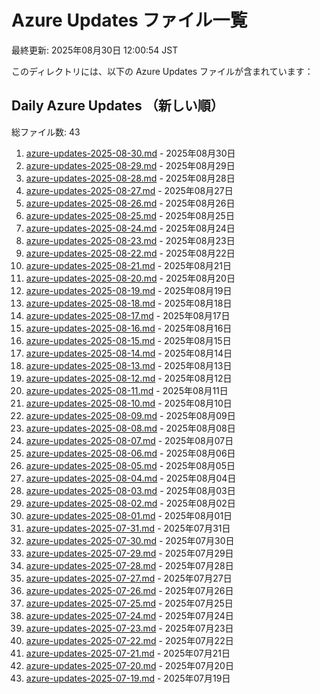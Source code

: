 # Azure Updates ファイル一覧

最終更新: 2025年08月30日 12:00:54 JST

このディレクトリには、以下の Azure Updates ファイルが含まれています：

## Daily Azure Updates （新しい順）

総ファイル数: 43

1. [azure-updates-2025-08-30.md](./azure-updates-2025-08-30.md) - 2025年08月30日
2. [azure-updates-2025-08-29.md](./azure-updates-2025-08-29.md) - 2025年08月29日
3. [azure-updates-2025-08-28.md](./azure-updates-2025-08-28.md) - 2025年08月28日
4. [azure-updates-2025-08-27.md](./azure-updates-2025-08-27.md) - 2025年08月27日
5. [azure-updates-2025-08-26.md](./azure-updates-2025-08-26.md) - 2025年08月26日
6. [azure-updates-2025-08-25.md](./azure-updates-2025-08-25.md) - 2025年08月25日
7. [azure-updates-2025-08-24.md](./azure-updates-2025-08-24.md) - 2025年08月24日
8. [azure-updates-2025-08-23.md](./azure-updates-2025-08-23.md) - 2025年08月23日
9. [azure-updates-2025-08-22.md](./azure-updates-2025-08-22.md) - 2025年08月22日
10. [azure-updates-2025-08-21.md](./azure-updates-2025-08-21.md) - 2025年08月21日
11. [azure-updates-2025-08-20.md](./azure-updates-2025-08-20.md) - 2025年08月20日
12. [azure-updates-2025-08-19.md](./azure-updates-2025-08-19.md) - 2025年08月19日
13. [azure-updates-2025-08-18.md](./azure-updates-2025-08-18.md) - 2025年08月18日
14. [azure-updates-2025-08-17.md](./azure-updates-2025-08-17.md) - 2025年08月17日
15. [azure-updates-2025-08-16.md](./azure-updates-2025-08-16.md) - 2025年08月16日
16. [azure-updates-2025-08-15.md](./azure-updates-2025-08-15.md) - 2025年08月15日
17. [azure-updates-2025-08-14.md](./azure-updates-2025-08-14.md) - 2025年08月14日
18. [azure-updates-2025-08-13.md](./azure-updates-2025-08-13.md) - 2025年08月13日
19. [azure-updates-2025-08-12.md](./azure-updates-2025-08-12.md) - 2025年08月12日
20. [azure-updates-2025-08-11.md](./azure-updates-2025-08-11.md) - 2025年08月11日
21. [azure-updates-2025-08-10.md](./azure-updates-2025-08-10.md) - 2025年08月10日
22. [azure-updates-2025-08-09.md](./azure-updates-2025-08-09.md) - 2025年08月09日
23. [azure-updates-2025-08-08.md](./azure-updates-2025-08-08.md) - 2025年08月08日
24. [azure-updates-2025-08-07.md](./azure-updates-2025-08-07.md) - 2025年08月07日
25. [azure-updates-2025-08-06.md](./azure-updates-2025-08-06.md) - 2025年08月06日
26. [azure-updates-2025-08-05.md](./azure-updates-2025-08-05.md) - 2025年08月05日
27. [azure-updates-2025-08-04.md](./azure-updates-2025-08-04.md) - 2025年08月04日
28. [azure-updates-2025-08-03.md](./azure-updates-2025-08-03.md) - 2025年08月03日
29. [azure-updates-2025-08-02.md](./azure-updates-2025-08-02.md) - 2025年08月02日
30. [azure-updates-2025-08-01.md](./azure-updates-2025-08-01.md) - 2025年08月01日
31. [azure-updates-2025-07-31.md](./azure-updates-2025-07-31.md) - 2025年07月31日
32. [azure-updates-2025-07-30.md](./azure-updates-2025-07-30.md) - 2025年07月30日
33. [azure-updates-2025-07-29.md](./azure-updates-2025-07-29.md) - 2025年07月29日
34. [azure-updates-2025-07-28.md](./azure-updates-2025-07-28.md) - 2025年07月28日
35. [azure-updates-2025-07-27.md](./azure-updates-2025-07-27.md) - 2025年07月27日
36. [azure-updates-2025-07-26.md](./azure-updates-2025-07-26.md) - 2025年07月26日
37. [azure-updates-2025-07-25.md](./azure-updates-2025-07-25.md) - 2025年07月25日
38. [azure-updates-2025-07-24.md](./azure-updates-2025-07-24.md) - 2025年07月24日
39. [azure-updates-2025-07-23.md](./azure-updates-2025-07-23.md) - 2025年07月23日
40. [azure-updates-2025-07-22.md](./azure-updates-2025-07-22.md) - 2025年07月22日
41. [azure-updates-2025-07-21.md](./azure-updates-2025-07-21.md) - 2025年07月21日
42. [azure-updates-2025-07-20.md](./azure-updates-2025-07-20.md) - 2025年07月20日
43. [azure-updates-2025-07-19.md](./azure-updates-2025-07-19.md) - 2025年07月19日
